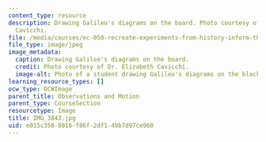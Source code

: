 ```yaml
---
content_type: resource
description: Drawing Galileo's diagrams on the board. Photo courtesy of Dr. Elizabeth
  Cavicchi.
file: /media/courses/ec-050-recreate-experiments-from-history-inform-the-future-from-the-past-galileo-january-iap-2010/e015c3588816f86f2df149b7d97ce960_IMG_3843.jpg
file_type: image/jpeg
image_metadata:
  caption: Drawing Galileo's diagrams on the board.
  credit: Photo courtesy of Dr. Elizabeth Cavicchi.
  image-alt: Photo of a student drawing Galileo's diagrams on the blackboard.
learning_resource_types: []
ocw_type: OCWImage
parent_title: Observations and Motion
parent_type: CourseSection
resourcetype: Image
title: IMG_3843.jpg
uid: e015c358-8816-f86f-2df1-49b7d97ce960
---
```

